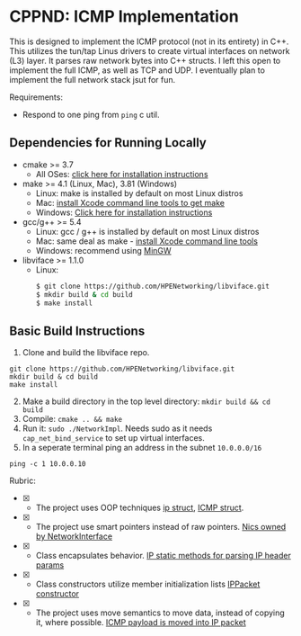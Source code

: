 # CPPND: ICMP Implementation

This is designed to implement the ICMP protocol (not in its entirety) in C++. This utilizes the tun/tap Linus drivers to create virtual interfaces on network (L3) layer. It parses raw network bytes into C++ structs. I left this open to implement the full ICMP, as well as TCP and UDP. I eventually plan to implement the full network stack jsut for fun.

Requirements:

* Respond to one ping from `ping` c util. 

## Dependencies for Running Locally
* cmake >= 3.7
  * All OSes: [click here for installation instructions](https://cmake.org/install/)
* make >= 4.1 (Linux, Mac), 3.81 (Windows)
  * Linux: make is installed by default on most Linux distros
  * Mac: [install Xcode command line tools to get make](https://developer.apple.com/xcode/features/)
  * Windows: [Click here for installation instructions](http://gnuwin32.sourceforge.net/packages/make.htm)
* gcc/g++ >= 5.4
  * Linux: gcc / g++ is installed by default on most Linux distros
  * Mac: same deal as make - [install Xcode command line tools](https://developer.apple.com/xcode/features/)
  * Windows: recommend using [MinGW](http://www.mingw.org/)
* libviface >= 1.1.0
  * Linux:
     ```bash
     $ git clone https://github.com/HPENetworking/libviface.git
     $ mkdir build & cd build
     $ make install
     ```

## Basic Build Instructions

1. Clone and build the libviface repo.
```
git clone https://github.com/HPENetworking/libviface.git
mkdir build & cd build
make install
```

2. Make a build directory in the top level directory: `mkdir build && cd build`
3. Compile: `cmake .. && make`
4. Run it: `sudo ./NetworkImpl`. Needs sudo as it needs `cap_net_bind_service` to set up virtual interfaces.
5. In a seperate terminal ping an address in the subnet `10.0.0.0/16`

```
ping -c 1 10.0.0.10
```

Rubric:
- [x] - The project uses OOP techniques [ip struct](https://github.com/srleyva/Udacity-Capstone/blob/master/src/ip.h#L14), [ICMP struct](https://github.com/srleyva/Udacity-Capstone/blob/master/src/icmp.h#L6).
- [x] - The project use smart pointers instead of raw pointers. [Nics owned by NetworkInterface](https://github.com/srleyva/Udacity-Capstone/blob/master/src/networkinterface.h#L23)

- [x] - Class encapsulates behavior. [IP static methods for parsing IP header params](https://github.com/srleyva/Udacity-Capstone/blob/master/src/ip.h#L20)
- [x] -  Class constructors utilize member initialization lists [IPPacket constructor](https://github.com/srleyva/Udacity-Capstone/blob/master/src/ip.h#L33)
- [x] - The project uses move semantics to move data, instead of copying it, where possible. [ICMP payload is moved into IP packet](https://github.com/srleyva/Udacity-Capstone/blob/master/src/ip.cpp#L73)
